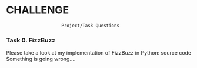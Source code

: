 # CHALLENGE
                         Project/Task Questions

### Task 0. FizzBuzz

Please take a look at my implementation of FizzBuzz in Python: source code
Something is going wrong….
